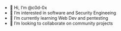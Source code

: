 - 👋 Hi, I’m @c0d-0x
- 👀 I’m interested in software and Security Engineeing
- 🌱 I’m currently learning Web Dev and pentesting
- 💞️ I’m looking to collaborate on community projects

<!---
c0d-0x/c0d-0x is a ✨ special ✨ repository because its `README.md` (this file) appears on your GitHub profile.
You can click the Preview link to take a look at your changes.
--->
